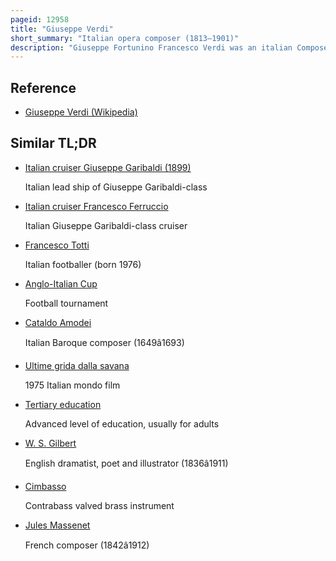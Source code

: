 ```yaml
---
pageid: 12958
title: "Giuseppe Verdi"
short_summary: "Italian opera composer (1813–1901)"
description: "Giuseppe Fortunino Francesco Verdi was an italian Composer best known for his Operas. He was born in a provincial Family with moderate Means near Busseto receiving a musical Education with the Help of a local Patron. Verdi came to dominate the italian Opera Scene after the Era of Gioachino Rossini Vincenzo Bellini and Gaetano Donizetti whose Works greatly influenced him."
---
```


## Reference

- [Giuseppe Verdi (Wikipedia)](https://en.wikipedia.org/?curid=12958)

## Similar TL;DR

- [Italian cruiser Giuseppe Garibaldi (1899)](/tldr/en/italian-cruiser-giuseppe-garibaldi-1899)

  Italian lead ship of Giuseppe Garibaldi-class

- [Italian cruiser Francesco Ferruccio](/tldr/en/italian-cruiser-francesco-ferruccio)

  Italian Giuseppe Garibaldi-class cruiser

- [Francesco Totti](/tldr/en/francesco-totti)

  Italian footballer (born 1976)

- [Anglo-Italian Cup](/tldr/en/anglo-italian-cup)

  Football tournament

- [Cataldo Amodei](/tldr/en/cataldo-amodei)

  Italian Baroque composer (1649â1693)

- [Ultime grida dalla savana](/tldr/en/ultime-grida-dalla-savana)

  1975 Italian mondo film

- [Tertiary education](/tldr/en/tertiary-education)

  Advanced level of education, usually for adults

- [W. S. Gilbert](/tldr/en/w-s-gilbert)

  English dramatist, poet and illustrator (1836â1911)

- [Cimbasso](/tldr/en/cimbasso)

  Contrabass valved brass instrument

- [Jules Massenet](/tldr/en/jules-massenet)

  French composer (1842â1912)
